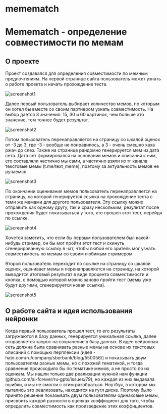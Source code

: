 # memematch

# Memematch - определение совместимости по мемам
## О проекте 
Проект создавался для определения совместимости по мемным предпочтениям. 
На первой странице сайта пользователь может узнать о работе проекта и начать прохождение теста.

![screenshot1](https://github.com/kerucko/memematch/blob/master/screenshots/Screenshot_1.png)

Далее первый пользователь выбирает количество мемов, по которым он хотел бы вместе со своим партнером узнать совместимость. На выбор дается 3 значения: 15, 30 и 60 картинок, чем больше это значение, тем точнее будет результат. 

![screenshot2](https://github.com/kerucko/memematch/blob/master/screenshots/Screenshot_2.png)

Потом пользователь перенаправляется на страницу со шкалой оценок от -3 до 3, где -3 - вообще не понравилось, а 3 - очень смешно хаха ржач до слез. Также на странице рандомно генерируется мем из дата сета. Дата сет формировался на основании мемов и описания к ним, его составляли частично мы сами, а частично взяли из тг канала текстовые мемы (t.me/text_meme), поэтому за актуальность мемов не ручаемся. 

![screenshot3](https://github.com/kerucko/memematch/blob/master/screenshots/Screenshot_3.png)

По окончании оценивания мемов пользователь перенаправляется на страницу, на которой генерируется ссылка на прохождение теста с теми же мемами для другого пользователя. Эту ссылку можно отправить как одному другу, так и сразу нескольким, результат после прохождения будет показываться у того, кто прошел этот тест, перейдя по ссылке.

![screenshot4](https://github.com/kerucko/memematch/blob/master/screenshots/Screenshot_4.png)

Хочется заметить, что если бы первым пользователем был какой-нибудь стример, он бы мог пройти этот тест и скинуть сгенерированную ссылку в чат, чтобы любой его зритель мог узнать совместимость по мемам со своим любимым стримером. 

Второй пользователь переходит по ссылке на страницу со шкалой оценок, оценивает мемы и перенаправляется на страницу, на которой выводится итоговый результат в виде процента совместимости и кнопка, с помощью которой можно заново пройти тест (мемы уже будут другими, сгенерируется новая ссылка).

![screenshot5](https://github.com/kerucko/memematch/blob/master/screenshots/Screenshot_5.png)

## О работе сайта и идея использования нейронки
Когда первый пользователь прошел тест, то его результаты загружаются в базу данных, генерируется уникальная ссылка, далее отправляется запрос на сохранение в базу данных. В идее нейронная сеть должна была сравнивать разные мемы на основе их текстовых описаний с помощью перплексии (идея - habr.com/ru/company/sberbank/blog/550056/) и показывать двум пользователям разные мемы, но с похожей тематикой, и тогда сравнение происходило бы по тематике мемов, а не просто по их оценкам. Мы нашли только две реализации нужной нам функции (github.com/ai-forever/ru-gpts/issues/79), но каждая из них выдавала ошибки, и мы не смогли с этим разобраться. Ноутбук, в котором мы пытались это реализовать, находится на гугл диске. Поэтому было принято решение показывать двум пользователям одинаковые мемы, присвоить каждой разности в оценках коэффициент для того, чтобы определить совместимость как произведение этих коэффициентов. 


